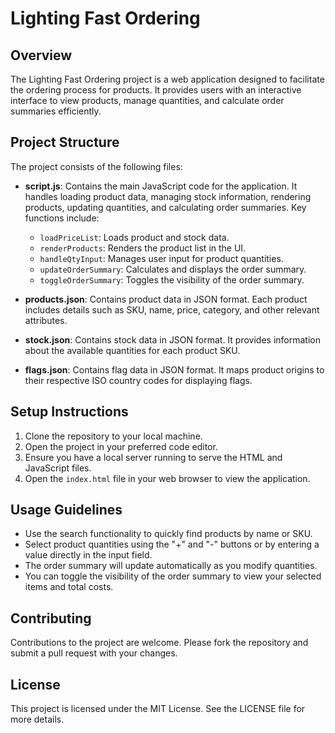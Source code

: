 # Lighting Fast Ordering

## Overview
The Lighting Fast Ordering project is a web application designed to facilitate the ordering process for products. It provides users with an interactive interface to view products, manage quantities, and calculate order summaries efficiently.

## Project Structure
The project consists of the following files:

- **script.js**: Contains the main JavaScript code for the application. It handles loading product data, managing stock information, rendering products, updating quantities, and calculating order summaries. Key functions include:
  - `loadPriceList`: Loads product and stock data.
  - `renderProducts`: Renders the product list in the UI.
  - `handleQtyInput`: Manages user input for product quantities.
  - `updateOrderSummary`: Calculates and displays the order summary.
  - `toggleOrderSummary`: Toggles the visibility of the order summary.

- **products.json**: Contains product data in JSON format. Each product includes details such as SKU, name, price, category, and other relevant attributes.

- **stock.json**: Contains stock data in JSON format. It provides information about the available quantities for each product SKU.

- **flags.json**: Contains flag data in JSON format. It maps product origins to their respective ISO country codes for displaying flags.

## Setup Instructions
1. Clone the repository to your local machine.
2. Open the project in your preferred code editor.
3. Ensure you have a local server running to serve the HTML and JavaScript files.
4. Open the `index.html` file in your web browser to view the application.

## Usage Guidelines
- Use the search functionality to quickly find products by name or SKU.
- Select product quantities using the "+" and "-" buttons or by entering a value directly in the input field.
- The order summary will update automatically as you modify quantities.
- You can toggle the visibility of the order summary to view your selected items and total costs.

## Contributing
Contributions to the project are welcome. Please fork the repository and submit a pull request with your changes.

## License
This project is licensed under the MIT License. See the LICENSE file for more details.